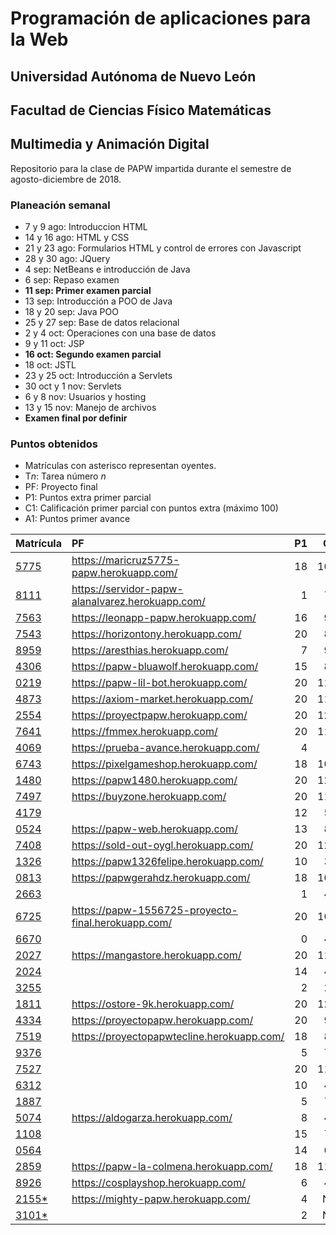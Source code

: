 # Programación de aplicaciones para la Web

## Universidad Autónoma de Nuevo León
## Facultad de Ciencias Físico Matemáticas
## Multimedia y Animación Digital

Repositorio para la clase de PAPW impartida durante el semestre de agosto-diciembre de 2018.

### Planeación semanal

* 7 y 9 ago: Introduccion HTML
* 14 y 16 ago: HTML y CSS
* 21 y 23 ago: Formularios HTML y control de errores con Javascript
* 28 y 30 ago: JQuery
* 4 sep: NetBeans e introducción de Java
* 6 sep: Repaso examen
* **11 sep: Primer examen parcial**
* 13 sep: Introducción a POO de Java
* 18 y 20 sep: Java POO
* 25 y 27 sep: Base de datos relacional
* 2 y 4 oct: Operaciones con una base de datos
* 9 y 11 oct: JSP
* **16 oct: Segundo examen parcial**
* 18 oct: JSTL
* 23 y 25 oct: Introducción a Servlets
* 30 oct y 1 nov: Servlets
* 6 y 8 nov: Usuarios y hosting
* 13 y 15 nov: Manejo de archivos
* **Examen final por definir**


### Puntos obtenidos

* Matrículas con asterisco representan oyentes.
* T$n$: Tarea número $n$
* PF: Proyecto final
* P1: Puntos extra primer parcial
* C1: Calificación primer parcial con puntos extra (máximo 100)
* A1: Puntos primer avance

| Matrícula                                                               | PF                                                 | P1 |  C1 | A1 | T11 | T12 | T13 | T14 | T15 | T16 |
|:------------------------------------------------------------------------|:---------------------------------------------------|---:|----:|---:|----:|----:|----:|----:|----:|----:|
| [5775](https://github.com/MaricruzAlvarado/PAPW)                        | https://maricruz5775-papw.herokuapp.com/           | 18 | 108 |  4 |   2 |   2 |   4 |   4 |   4 |   4 |
| [8111](https://github.com/Ziengamer/PAPW)                               | https://servidor-papw-alanalvarez.herokuapp.com/   |  1 |  71 |  3 |   2 |   2 |   4 |   0 |   4 |     |
| [7563](https://bitbucket.org/AyalaL/tareas/src/master/)                 | https://leonapp-papw.herokuapp.com/                | 16 |  92 |  5 |   2 |   2 |   4 |   4 |   4 |   4 |
| [7543](https://github.com/TonySegov/PAPW_Tarea1)                        | https://horizontony.herokuapp.com/                 | 20 |  89 |  5 |   2 |   2 |   4 |   0 |   4 |     |
| [8959](https://github.com/OmarCSTB/PAPW)                                | https://aresthias.herokuapp.com/                   |  7 |  91 |  3 |   2 |   2 |   0 |   0 |   0 |     |
| [4306](https://github.com/MichChiu/PAPW)                                | https://papw-bluawolf.herokuapp.com/               | 15 |  87 |  3 |   2 |   2 |   4 |   4 |   4 |   4 |
| [0219](https://github.com/JGCisRmz/PAPW)                                | https://papw-lil-bot.herokuapp.com/                | 20 | 115 |  5 |   2 |   2 |   4 |   4 |   4 |   4 |
| [4873](https://github.com/FabrizioCF/PAPW_Tarea1)                       | https://axiom-market.herokuapp.com/                | 20 | 111 |  5 |   2 |   2 |   4 |   0 |   4 |     |
| [2554](https://github.com/julios5050/Tareas)                            | https://proyectpapw.herokuapp.com/                 | 20 | 120 |  5 |   2 |   2 |   4 |   4 |   4 |   4 |
| [7641](https://github.com/edparra21/PAPW)                               | https://fmmex.herokuapp.com/                       | 20 | 117 |  5 |   2 |   2 |   4 |   0 |   4 |     |
| [4069](https://github.com/brndn98/PAPW)                                 | https://prueba-avance.herokuapp.com/               |  4 |   4 |  0 |   2 |   2 |   0 |   0 |   4 |     |
| [6743](https://github.com/Deathmajorasmask/PAPW)                        | https://pixelgameshop.herokuapp.com/               | 18 | 107 |  5 |   2 |   2 |   4 |   0 |   4 |     |
| [1480](https://github.com/EGaravitoM/Papw)                              | https://papw1480.herokuapp.com/                    | 20 | 120 |  5 |   2 |   2 |   4 |   4 |   4 |   4 |
| [7497](https://github.com/RickyGonal/PAPW.git)                          | https://buyzone.herokuapp.com/                     | 20 | 114 |  5 |   2 |   2 |   4 |   4 |   4 |   4 |
| [4179](https://github.com/Albert0070/tarea-papw)                        |                                                    | 12 |  53 |  5 |   0 |   0 |   4 |     |   0 |     |
| [0524](https://github.com/PandaKnightwalker/papw)                       | https://papw-web.herokuapp.com/                    | 13 |  84 |  3 |   2 |   2 |   4 |   4 |   4 |   4 |
| [7408](https://bitbucket.org/ObedYairGL/papwgl/src/master/)             | https://sold-out-oygl.herokuapp.com/               | 20 | 120 |  5 |   2 |   2 |   4 |   4 |   4 |   4 |
| [1326](https://github.com/Roark995/Tarea-1)                             | https://papw1326felipe.herokuapp.com/              | 10 |  39 |  3 |   0 |   2 |   4 |   0 |   0 |     |
| [0813](https://github.com/GeraHdz/Tareas-de-PAPW)                       | https://papwgerahdz.herokuapp.com/                 | 18 | 109 |  5 |   2 |   2 |   4 |   4 |   4 |   4 |
| [2663](https://github.com/TobyHerrera97/Tareas-Papw)                    |                                                    |  1 |  48 |  2 |   1 |   0 |   4 |     |   0 |     |
| [6725](https://github.com/Spider351/Papw)                               | https://papw-1556725-proyecto-final.herokuapp.com/ | 20 | 100 |  2 |   0 |   2 |   0 |   4 |   0 |   4 |
| [6670](https://github.com/CristoOrtiz/papw1)                            |                                                    |  0 |  47 |  2 |   0 |   0 |   4 |     |   0 |     |
| [2027](https://github.com/JoshuaJosafath/Tareas_PAPW)                   | https://mangastore.herokuapp.com/                  | 20 | 115 |  3 |   2 |   2 |   4 |   4 |   4 |   4 |
| [2024](https://bitbucket.org/gilcereyna/papw1/src/master/)              |                                                    | 14 |  44 |  5 |   2 |   0 |   4 |     |   4 |     |
| [3255](https://github.com/MrSalinas1/REPO)                              |                                                    |  2 |  26 |  5 |   0 |   0 |   0 |     |   4 |     |
| [1811](https://bitbucket.org/JuanSalinas9k/juansalinasrepo/src/master/) | https://ostore-9k.herokuapp.com/                   | 20 | 120 |  5 |   2 |   2 |   4 |   4 |   4 |   4 |
| [4334](https://github.com/codesesp/PAPW)                                | https://proyectopapw.herokuapp.com/                | 20 |  91 |  5 |   2 |   2 |   4 |   0 |   4 |     |
| [7519](https://github.com/asvalles/papwTarea1)                          | https://proyectopapwtecline.herokuapp.com/         | 18 |  83 |  5 |   2 |   2 |   4 |   4 |   4 |   4 |
| [9376](https://bitbucket.org/Rhoric_/cosos-de-papw/src/master/)         |                                                    |  5 |  73 |  3 |   2 |   0 |   0 |     |   0 |     |
| [7527](https://github.com/Alinavg2712/PAPW-)                            |                                                    | 20 | 110 |  5 |   2 |   0 |   4 |   0 |   4 |     |
| [6312](https://github.com/RicardoBanda97/Tareas_Papw)                   |                                                    | 10 |  41 |  5 |   2 |   0 |   4 |     |   4 |     |
| [1887](https://github.com/DiegoWayne/Tarea-1)                           |                                                    |  5 |  78 |  4 |   2 |   0 |   4 |   0 |   4 |     |
| [5074](https://github.com/soy1limon/PAPW)                               | https://aldogarza.herokuapp.com/                   |  8 |  40 |  1 |   0 |   2 |   0 |   0 |   0 |     |
| [1108](https://github.com/Gera1590/PAPW)                                |                                                    | 15 |  74 |  3 |   0 |   0 |   0 |     |   0 |     |
| [0564](https://github.com/PupperGroove/Tarea1.git)                      |                                                    | 14 |  65 |  5 |   1 |   0 |   4 |     |   4 |     |
| [2859](https://github.com/ElizabethHerrera/PAPW)                        | https://papw-la-colmena.herokuapp.com/             | 18 | 113 |  5 |   2 |   2 |   0 |   0 |   4 |     |
| [8926](https://github.com/JudithVelez/Papw)                             | https://cosplayshop.herokuapp.com/                 |  6 |  42 |  4 |   1 |   2 |   4 |   0 |   0 |     |
| [2155*](https://github.com/Maria-Ellie/Papw )                           | https://mighty-papw.herokuapp.com/                 |  4 |  NA | NA |   2 |   2 |   4 |   0 |   4 |     |
| [3101*](https://github.com/HFH96/T1)                                    |                                                    |  2 |  NA | NA |   2 |   0 |   0 |     |   0 |     |